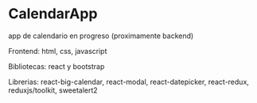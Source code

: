 # CalendarApp

app de calendario en progreso (proximamente backend)

Frontend:
html,
css,
javascript

Bibliotecas:
react y bootstrap

Librerias:
react-big-calendar,
react-modal,
react-datepicker,
react-redux,
reduxjs/toolkit,
sweetalert2